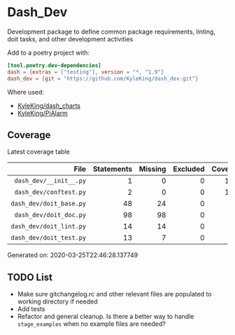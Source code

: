 # Dash_Dev

Development package to define common package requirements, linting, doit tasks, and other development activities

Add to a poetry project with:

```toml
[tool.poetry.dev-dependencies]
dash = {extras = ["testing"], version = "*, ^1.9"}
dash_dev = {git = "https://github.com/KyleKing/dash_dev.git"}
```

Where used:

- [KyleKing/dash_charts](https://github.com/KyleKing/dash_charts)
- [KyleKing/PiAlarm](https://github.com/KyleKing/PiAlarm)

## Coverage

Latest coverage table

<!-- COVERAGE -->

| File | Statements | Missing | Excluded | Coverage |
| --: | --: | --: | --: | --: |
| `dash_dev/__init__.py` | 1 | 0 | 0 | 100.0 |
| `dash_dev/conftest.py` | 2 | 0 | 0 | 100.0 |
| `dash_dev/doit_base.py` | 48 | 24 | 0 | 50.0 |
| `dash_dev/doit_doc.py` | 98 | 98 | 0 | 0.0 |
| `dash_dev/doit_lint.py` | 14 | 14 | 0 | 0.0 |
| `dash_dev/doit_test.py` | 13 | 7 | 0 | 46.2 |

Generated on: 2020-03-25T22:46:28.137749

<!-- /COVERAGE -->

## TODO List

- Make sure gitchangelog.rc and other relevant files are populated to working directory if needed
- Add tests
- Refactor and general cleanup. Is there a better way to handle `stage_examples` when no example files are needed?

